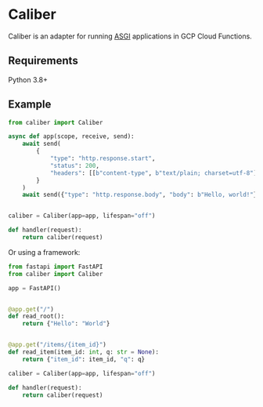 # Caliber

Caliber is an adapter for running [ASGI](https://asgi.readthedocs.io/en/latest) applications in GCP Cloud Functions.

## Requirements

Python 3.8+

## Example

```python
from caliber import Caliber

async def app(scope, receive, send):
    await send(
        {
            "type": "http.response.start",
            "status": 200,
            "headers": [[b"content-type", b"text/plain; charset=utf-8"]],
        }
    )
    await send({"type": "http.response.body", "body": b"Hello, world!"})


caliber = Caliber(app=app, lifespan="off")

def handler(request):
    return caliber(request)
```

Or using a framework:

```python
from fastapi import FastAPI
from caliber import Caliber

app = FastAPI()


@app.get("/")
def read_root():
    return {"Hello": "World"}


@app.get("/items/{item_id}")
def read_item(item_id: int, q: str = None):
    return {"item_id": item_id, "q": q}

caliber = Caliber(app=app, lifespan="off")

def handler(request):
    return caliber(request)
```
